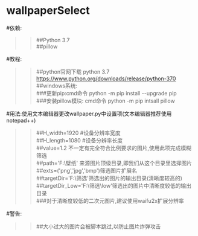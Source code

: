 # wallpaperSelect

#依赖:<br>
>>##Python 3.7<br>
  ##pillow<br>

#教程:<br>
>>##python官网下载 python 3.7  https://www.python.org/downloads/release/python-370<br>
  ##windows系统:<br>
  ###更新pip:cmd命令 python -m pip install --upgrade pip<br>
  ###安装pillow模块: cmd命令 python -m pip intsall pillow<br>

#用法:使用文本编辑器更改wallpaper.py中设置项(文本编辑器推荐使用notepad++)<br>
>>##H_width=1920  #设备分辨率宽度<br>
  ##H_length=1080 #设备分辨率长度<br>
  ##value=1.2 不一定有完全符合比例要求的图片,使用此项完成模糊筛选<br>
  ##path='F:\壁纸' 来源图片顶级目录,即我们从这个目录里选择图片<br>
  ##exts=('png','jpg','bmp')筛选图片扩展名<br>
  ##targetDir='F:\筛选'筛选出的图片的输出目录(清晰度较高的)<br>
  ##targetDir_Low='F:\筛选\low'筛选出的图片中清晰度较低的输出目录<br>
  ###对于清晰度较低的二次元图片,建议使用waifu2x扩展分辨率<br>

#警告:<br>
>>##大小过大的图片会被脚本跳过,以防止图片炸弹攻击<br>
